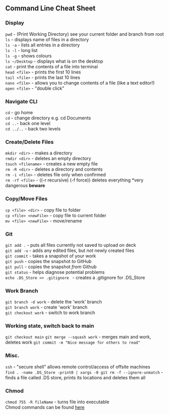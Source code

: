 ## Command Line Cheat Sheet

### Display
```pwd``` - (Print Working Directory) see your current folder and branch from root<br />
```ls``` - displays name of files in a directory <br />
```ls -a``` - lists all entries in a directory <br />
```ls -l``` - long list <br />
```ls -g``` - shows colours <br />
```ls ~/Desktop``` - displays what is on the desktop <br />
```cat``` <file> - print the contents of a file into terminal <br />
```head <file>``` - prints the first 10 lines <br />
```tail <file>``` - prints the last 10 lines <br />
```nano <file>``` - allows you to change contents of a file (like a text editor!) <br />
```open <file>``` - "double click" <br />

### Navigate CLI 
```cd``` - go home <br />
```cd``` <folder> - change directory e.g. cd Documents <br />
```cd ..```- back one level <br />
```cd ../..``` - back two levels <br />

### Create/Delete Files
```mkdir <dir>``` - makes a directory <br />
```rmdir <dir>``` - deletes an empty directory <br />
```touch <filename>``` - creates a new empty file <br />
```rm -R <dir>``` - deletes a directory and contents <br />
```rm -i <file>``` - deletes file only when confirmed <br />
```rm -rf <file>``` - ((-r recursive) (-f force)) deletes everything *very dangerous **beware** <br />

### Copy/Move Files
```cp <file> <dir>``` - copy file to folder <br />
```cp <file> <newFile>``` - copy file to current folder <br />
```mv <file> <newFile>``` - move/rename <br />
 
### Git
```git add .``` - puts all files currently not saved to upload on deck <br />
```git add -u``` - adds any edited files, but *not* newly created files <br />
```git commit``` - takes a snapshot of your work <br />
```git push``` - copies the snapshot *to* GitHub <br />
```git pull``` - copies the snapshot *from* Github <br />
```git status``` - helps diagnose potential problems <br />
```echo .DS_Store >> .gitignore ``` - creates a .gitignore for .DS_Store<br />


### Work Branch
```git branch -d work``` - delete the 'work' branch <br />
```git branch work``` - create 'work' branch <br />
```git checkout work``` - switch to work branch <br />

### Working state, switch back to main
```git checkout main```
```git merge --squash work``` - merges main and work, deletes work
```git commit -m "Nice message for others to read"```

### Misc. <br />
```ssh``` - "secure shell" allows remote control/access of offsite machines <br />
```find . -name .DS_Store -print0 | xargs -0 git rm -f --ignore-unmatch``` - finds a file called .DS store, prints its locations and deletes them all <br />

### Chmod <br />
```chmod 755 -R fileName``` - turns file into executable <br />
Chmod commands can be found [here](https://chmodcommand.com/chmod-755/) 

